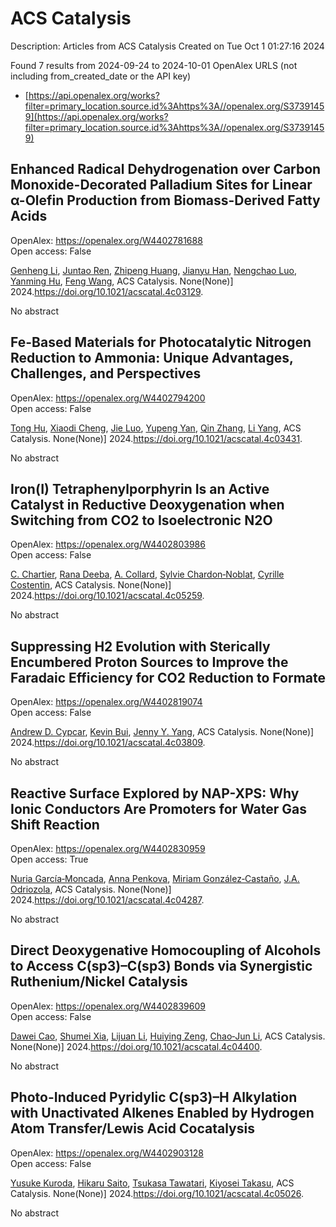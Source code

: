 # ACS Catalysis
Description: Articles from ACS Catalysis
Created on Tue Oct  1 01:27:16 2024

Found 7 results from 2024-09-24 to 2024-10-01
OpenAlex URLS (not including from_created_date or the API key)
- [https://api.openalex.org/works?filter=primary_location.source.id%3Ahttps%3A//openalex.org/S37391459](https://api.openalex.org/works?filter=primary_location.source.id%3Ahttps%3A//openalex.org/S37391459)

## Enhanced Radical Dehydrogenation over Carbon Monoxide-Decorated Palladium Sites for Linear α-Olefin Production from Biomass-Derived Fatty Acids   

OpenAlex: https://openalex.org/W4402781688    
Open access: False
    
[Genheng Li](https://openalex.org/A5081281268), [Juntao Ren](https://openalex.org/A5065450173), [Zhipeng Huang](https://openalex.org/A5017988818), [Jianyu Han](https://openalex.org/A5053948087), [Nengchao Luo](https://openalex.org/A5029421795), [Yanming Hu](https://openalex.org/A5013866198), [Feng Wang](https://openalex.org/A5038772372), ACS Catalysis. None(None)] 2024.https://doi.org/10.1021/acscatal.4c03129.
    
No abstract    

    

## Fe-Based Materials for Photocatalytic Nitrogen Reduction to Ammonia: Unique Advantages, Challenges, and Perspectives   

OpenAlex: https://openalex.org/W4402794200    
Open access: False
    
[Tong Hu](https://openalex.org/A5102851812), [Xiaodi Cheng](https://openalex.org/A5063677973), [Jie Luo](https://openalex.org/A5100779418), [Yupeng Yan](https://openalex.org/A5017833812), [Qin Zhang](https://openalex.org/A5085790759), [Li Yang](https://openalex.org/A5101986210), ACS Catalysis. None(None)] 2024.https://doi.org/10.1021/acscatal.4c03431.
    
No abstract    

    

## Iron(I) Tetraphenylporphyrin Is an Active Catalyst in Reductive Deoxygenation when Switching from CO2 to Isoelectronic N2O   

OpenAlex: https://openalex.org/W4402803986    
Open access: False
    
[C. Chartier](https://openalex.org/A5051267180), [Rana Deeba](https://openalex.org/A5023975269), [A. Collard](https://openalex.org/A5060643613), [Sylvie Chardon‐Noblat](https://openalex.org/A5088894574), [Cyrille Costentin](https://openalex.org/A5069277615), ACS Catalysis. None(None)] 2024.https://doi.org/10.1021/acscatal.4c05259.
    
No abstract    

    

## Suppressing H2 Evolution with Sterically Encumbered Proton Sources to Improve the Faradaic Efficiency for CO2 Reduction to Formate   

OpenAlex: https://openalex.org/W4402819074    
Open access: False
    
[Andrew D. Cypcar](https://openalex.org/A5067766413), [Kevin Bui](https://openalex.org/A5030190007), [Jenny Y. Yang](https://openalex.org/A5082068997), ACS Catalysis. None(None)] 2024.https://doi.org/10.1021/acscatal.4c03809.
    
No abstract    

    

## Reactive Surface Explored by NAP-XPS: Why Ionic Conductors Are Promoters for Water Gas Shift Reaction   

OpenAlex: https://openalex.org/W4402830959    
Open access: True
    
[Nuria García‐Moncada](https://openalex.org/A5013920391), [Anna Penkova](https://openalex.org/A5078941828), [Miriam González‐Castaño](https://openalex.org/A5058516998), [J.A. Odriozola](https://openalex.org/A5083582086), ACS Catalysis. None(None)] 2024.https://doi.org/10.1021/acscatal.4c04287.
    
No abstract    

    

## Direct Deoxygenative Homocoupling of Alcohols to Access C(sp3)–C(sp3) Bonds via Synergistic Ruthenium/Nickel Catalysis   

OpenAlex: https://openalex.org/W4402839609    
Open access: False
    
[Dawei Cao](https://openalex.org/A5102739406), [Shumei Xia](https://openalex.org/A5038425347), [Lijuan Li](https://openalex.org/A5100419702), [Huiying Zeng](https://openalex.org/A5029284131), [Chao‐Jun Li](https://openalex.org/A5021388534), ACS Catalysis. None(None)] 2024.https://doi.org/10.1021/acscatal.4c04400.
    
No abstract    

    

## Photo-Induced Pyridylic C(sp3)–H Alkylation with Unactivated Alkenes Enabled by Hydrogen Atom Transfer/Lewis Acid Cocatalysis   

OpenAlex: https://openalex.org/W4402903128    
Open access: False
    
[Yusuke Kuroda](https://openalex.org/A5076156449), [Hikaru Saito](https://openalex.org/A5090150037), [Tsukasa Tawatari](https://openalex.org/A5034455357), [Kiyosei Takasu](https://openalex.org/A5007462059), ACS Catalysis. None(None)] 2024.https://doi.org/10.1021/acscatal.4c05026.
    
No abstract    

    
